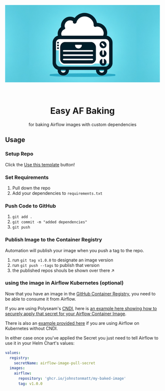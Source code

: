 <center>
<img src="./docs/img/ez-af-baker.png"/>
</center>
<br/>
<br/>

<center>
<h1>Easy AF Baking</h1>
for baking Airflow images with custom dependencies
</center>

## Usage

### Setup Repo

Click the
[Use this template](https://github.com/new?template_name=easy-af-baking&template_owner=polyseam)
button!

### Set Requirements

1. Pull down the repo
2. Add your dependencies to `requirements.txt`

### Push Code to GitHub

1. `git add .`
2. `git commit -m "added dependencies"`
3. `git push`

### Publish Image to the Container Registry

Automation will publish your image when you push a tag to the repo.

1. run `git tag v1.0.0` to designate an image version
2. run `git push --tags` to publish that version
3. the published repos shouls be shown over there ↗️

### using the image in Airflow Kubernetes (optional)

Now that you have an image in the [GitHub Container Registry](https://ghcr.io),
you need to be able to consume it from Airflow.

If you are using Polyseam's [CNDI](https://github.com/polyseam/cndi), here is
[an example here showing how to securely apply that secret for your Airflow Container Image](./docs/examples/cndi).

There is also an
[example provided here](./docs/examples/plain/registry-secret.yaml) if you are
using Airflow on Kubernetes without CNDI.

In either case once you've applied the Secret you just need to tell Airflow to
use it in your Helm Chart's values:

```yaml
values:
  registry:
    secretName: airflow-image-pull-secret
  images:
    airflow:
      repository: 'ghcr.io/johnstonmatt/my-baked-image'
      tag: v1.0.0
```
